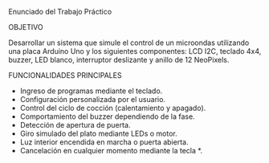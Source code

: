 Enunciado del Trabajo Práctico

OBJETIVO

Desarrollar un sistema que simule el control de un microondas utilizando una placa Arduino Uno y los siguientes componentes: LCD I2C, teclado 4x4, buzzer, LED blanco, interruptor deslizante y anillo de 12 NeoPixels.

FUNCIONALIDADES PRINCIPALES

  - Ingreso de programas mediante el teclado.
  - Configuración personalizada por el usuario.
  - Control del ciclo de cocción (calentamiento y apagado).
  - Comportamiento del buzzer dependiendo de la fase.
  - Detección de apertura de puerta.
  - Giro simulado del plato mediante LEDs o motor.
  - Luz interior encendida en marcha o puerta abierta.
  - Cancelación en cualquier momento mediante la tecla *.

